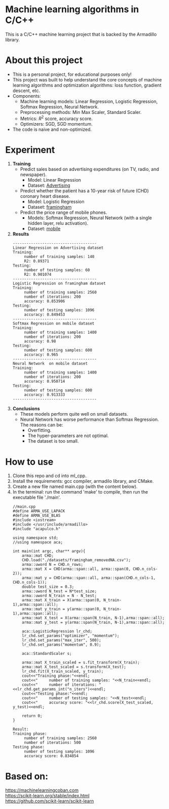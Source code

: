 # Machine learning algorithms in C/C++
This is a C/C++ machine learning project that is backed by the Armadillo library.
# About this project
- This is a personal project, for educational purposes only!
- This project was built to help understand the core concepts of machine learning algorithms and optimization algorithms: loss function, gradient descent, etc.
- Components:
    - Machine learning models: Linear Regression, Logistic Regression, Softmax Regression, Neural Network.
    - Preprocessing methods: Min Max Scaler, Standard Scaler.
    - Metrics: $R^2$ score, accuracy score.
    - Optimizers: SGD, SGD momentum.
- The code is naive and non-optimized.
# Experiment
1. **Training**
    - Predict sales based on advertising expenditures (on TV, radio, and newspaper).
        - Model: Linear Regression
        - Dataset: [Advertising](datasets/Advertising.csv)
    - Predict whether the patient has a 10-year risk of future (CHD) coronary heart disease.
        - Model: Logistic Regression
        - Dataset: [framingham](datasets/framingham_removedNA_org.csv)
    - Predict the price range of mobile phones.
        - Models: Softmax Regression, Neural Network (with a single hidden layer, relu activation).
        - Dataset: [mobile](datasets/mobile_train_org.csv)
2. **Results**
    ```
    -------------------------------------
    Linear Regression on Advertising dataset
    Training:
         number of training samples: 140
         R2: 0.89371
    Testing:
         number of testing samples: 60
         R2: 0.901074
    -------------------------------------
    Logistic Regression on framingham dataset
    Training:
         number of training samples: 2560
         number of iterations: 200
         accuracy: 0.853906
    Testing:
         number of testing samples: 1096
         accuracy: 0.849453
    -------------------------------------
    Softmax Regression on mobile dataset
    Training:
         number of training samples: 1400
         number of iterations: 200
         accuracy: 0.98
    Testing:
         number of testing samples: 600
         accuracy: 0.965
    -------------------------------------
    Neural Network  on mobile dataset
    Training:
         number of training samples: 1400
         number of iterations: 200
         accuracy: 0.950714
    Testing:
         number of testing samples: 600
         accuracy: 0.913333
    -------------------------------------
    ```
3. **Conclusions**
    - These models perform quite well on small datasets.
    - Neural Network has worse performance than Softmax Regression. The reasons can be:
        - Overfitting.
        - The hyper-parameters are not optimal.
        - The dataset is too small.
# How to use
1. Clone this repo and cd into ml_cpp.
2. Install the requirements: gcc compiler, armadilo library, and CMake.
3. Create a new file named main.cpp (with the content below).
4. In the terminal: run the command 'make' to compile, then run the executable file './main'.
    ```
    //main.cpp
    #define ARMA_USE_LAPACK
    #define ARMA_USE_BLAS
    #include <iostream>
    #include </usr/include/armadillo>
    #include "acapulco.h"
    
    using namespace std;
    //using namespace aca;
    
    int main(int argc, char** argv){
        arma::mat CHD;
        CHD.load("./datasets/framingham_removedNA.csv");
        arma::uword N = CHD.n_rows;
        arma::mat X = CHD(arma::span::all, arma::span(0, CHD.n_cols-2));
        arma::mat y = CHD(arma::span::all, arma::span(CHD.n_cols-1, CHD.n_cols-1));
        double test_size = 0.3;
        arma::uword N_test = N*test_size;
        arma::uword N_train = N - N_test;
        arma::mat X_train = X(arma::span(0, N_train-1),arma::span::all);
        arma::mat y_train = y(arma::span(0, N_train-1),arma::span::all);
        arma::mat X_test = X(arma::span(N_train, N-1),arma::span::all);
        arma::mat y_test = y(arma::span(N_train, N-1),arma::span::all);
        
        aca::LogisticRegression lr_chd;
        lr_chd.set_params("optimizer", "momentum");
        lr_chd.set_params("max_iter", 500);
        lr_chd.set_params("momentum", 0.9);
    
        aca::StandardScaler s;
        
        arma::mat X_train_scaled = s.fit_transform(X_train);
        arma::mat X_test_scaled = s.transform(X_test);
        lr_chd.fit(X_train_scaled, y_train);
        cout<<"Training phase:"<<endl;
        cout<<"     number of training samples: "<<N_train<<endl;
        cout<<"     number of iterations: "<<lr_chd.get_params_int("n_iters")<<endl;
        cout<<"Testing phase:"<<endl;
        cout<<"     number of testing samples: "<<N_test<<endl;
        cout<<"     accuracy score: "<<lr_chd.score(X_test_scaled, y_test)<<endl;
    
        return 0;
    }
    ```
    ```
    Result:
    Training phase:
         number of training samples: 2560
         number of iterations: 500
    Testing phase:
         number of testing samples: 1096
         accuracy score: 0.834854
    ```
# Based on:
  https://machinelearningcoban.com \
  https://scikit-learn.org/stable/index.html \
  https://github.com/scikit-learn/scikit-learn
